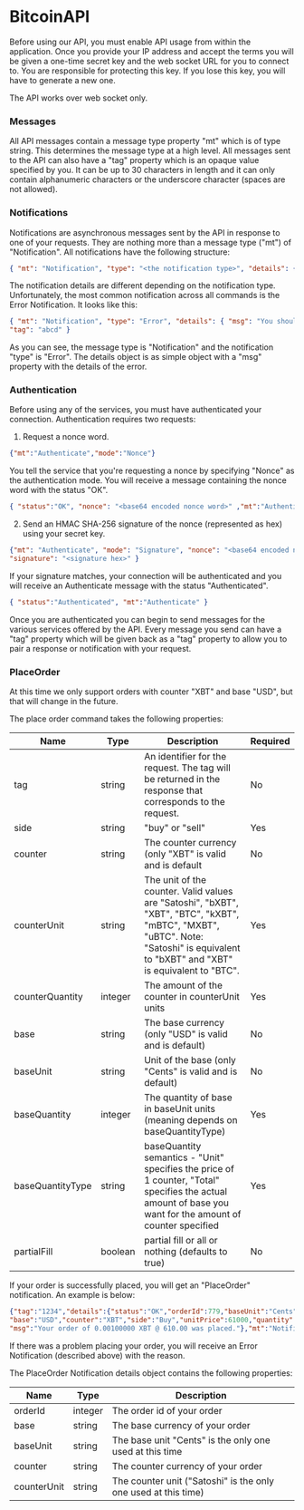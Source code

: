 # BitcoinAPI

Before using our API, you must enable API usage from within the application.  Once you provide your IP address and accept the terms you will be given a one-time secret key and the web socket URL for you to connect to.  You are responsible for protecting this key.  If you lose this key, you will have to generate a new one.

The API works over web socket only.  

### Messages

All API messages contain a message type property "mt" which is of type string.  This determines the message type at a high level.  All messages sent to the API can also have a "tag" property which is an opaque value specified by you.  It can be up to 30 characters in length and it can only contain alphanumeric characters or the underscore character (spaces are not allowed).

### Notifications

Notifications are asynchronous messages sent by the API in response to one of your requests.  They are nothing more than a message type ("mt") of "Notification".  All notifications have the following structure:

```json
{ "mt": "Notification", "type": "<the notification type>", "details": { ... } }
```

The notification details are different depending on the notification type.  Unfortunately, the most common notification across all commands is the Error Notification.  It looks like this:

```json
{ "mt": "Notification", "type": "Error", "details": { "msg": "You shouldn't have done that." }, 
"tag": "abcd" }
```

As you can see, the message type is "Notification" and the notification "type" is "Error".  The details object is as simple object with a "msg" property with the details of the error.

### Authentication

Before using any of the services, you must have authenticated your connection.  Authentication requires two requests:

1. Request a nonce word.
```json
{"mt":"Authenticate","mode":"Nonce"}
```

You tell the service that you're requesting a nonce by specifying "Nonce" as the authentication mode.  You will receive a message containing the nonce word with the status "OK".

```json
{ "status":"OK", "nonce": "<base64 encoded nonce word>" ,"mt":"Authenticate"}
```

2. Send an HMAC SHA-256 signature of the nonce (represented as hex) using your secret key.

```json
{"mt": "Authenticate", "mode": "Signature", "nonce": "<base64 encoded nonce word>", 
"signature": "<signature hex>" }
```

If your signature matches, your connection will be authenticated and you will receive an Authenticate message with the status "Authenticated".

```json
{ "status":"Authenticated", "mt":"Authenticate" }
```

Once you are authenticated you can begin to send messages for the various services offered by the API.  Every message you send can have a "tag" property which will be given back as a "tag" property to allow you to pair a response or notification with your request.

### PlaceOrder

At this time we only support orders with counter "XBT" and base "USD", but that will change in the future.

The place order command takes the following properties:

| Name       | Type       | Description       | Required |
| ---------- | ---------- | ----------------- | -------- |
| tag        | string     | An identifier for the request.  The tag will be returned in the response that corresponds to the request. | No |
| side       | string     | "buy" or "sell"   | Yes      |
| counter    | string     | The counter currency (only "XBT" is valid and is default | No  |
| counterUnit | string    | The unit of the counter.  Valid values are "Satoshi", "bXBT", "XBT", "BTC", "kXBT", "mBTC", "MXBT", "uBTC".  Note: "Satoshi" is equivalent to "bXBT" and "XBT" is equivalent to "BTC". | Yes |
| counterQuantity | integer | The amount of the counter in counterUnit units | Yes |
| base       | string     | The base currency (only "USD" is valid and is default)   | No      |
| baseUnit   | string     | Unit of the base (only "Cents" is valid and is default) | No |
| baseQuantity | integer | The quantity of base in baseUnit units (meaning depends on baseQuantityType) | Yes |
| baseQuantityType | string | baseQuantity semantics - "Unit" specifies the price of 1 counter, "Total" specifies the actual amount of base you want for the amount of counter specified | Yes |
| partialFill | boolean | partial fill or all or nothing (defaults to true) | No |

If your order is successfully placed, you will get an "PlaceOrder" notification.  An example is below:

```json
{"tag":"1234","details":{"status":"OK","orderId":779,"baseUnit":"Cents","counterUnit":"Satoshi",
"base":"USD","counter":"XBT","side":"Buy","unitPrice":61000,"quantity":100000,
"msg":"Your order of 0.00100000 XBT @ 610.00 was placed."},"mt":"Notification","type":"PlaceOrder"}
```
If there was a problem placing your order, you will receive an Error Notification (described above) with the reason.

The PlaceOrder Notification details object contains the following properties:

| Name   |  Type     | Description      |
| ------ | --------- | ---------------- |
| orderId | integer | The order id of your order |
| base | string | The base currency of your order |
| baseUnit | string | The base unit "Cents" is the only one used at this time | 
| counter | string | The counter currency of your order |
| counterUnit | string | The counter unit ("Satoshi" is the only one used at this time) |

